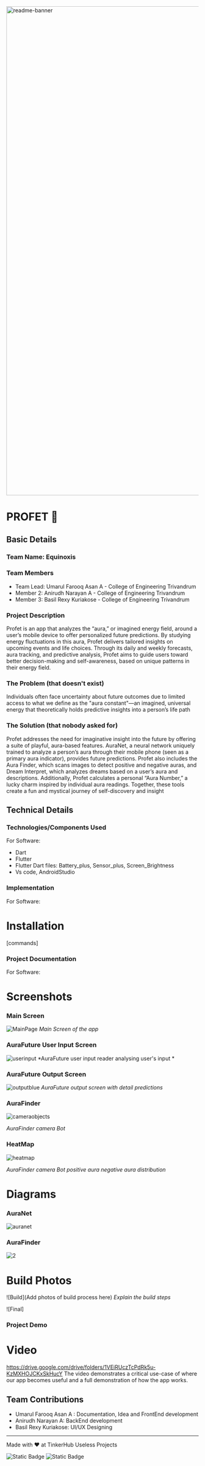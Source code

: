 <img width="1280" alt="readme-banner" src="https://github.com/user-attachments/assets/35332e92-44cb-425b-9dff-27bcf1023c6c">

# PROFET 🎯


## Basic Details
### Team Name: Equinoxis


### Team Members
- Team Lead: Umarul Farooq Asan A - College of Engineering Trivandrum
- Member 2: Anirudh Narayan A - College of Engineering Trivandrum
- Member 3: Basil Rexy Kuriakose - College of Engineering Trivandrum

### Project Description
Profet is an app that analyzes the “aura,” or imagined energy field, around a user’s mobile device to offer personalized future predictions. By studying energy fluctuations in this aura, Profet delivers tailored insights on upcoming events and life choices. Through its daily and weekly forecasts, aura tracking, and predictive analysis, Profet aims to guide users toward better decision-making and self-awareness, based on unique patterns in their energy field.
### The Problem (that doesn't exist)
Individuals often face uncertainty about future outcomes due to limited access to what we define as the "aura constant"—an imagined, universal energy that theoretically holds predictive insights into a person’s life path
### The Solution (that nobody asked for)
Profet addresses the need for imaginative insight into the future by offering a suite of playful, aura-based features. AuraNet, a neural network uniquely trained to analyze a person’s aura through their mobile phone (seen as a primary aura indicator), provides future predictions. Profet also includes the Aura Finder, which scans images to detect positive and negative auras, and Dream Interpret, which analyzes dreams based on a user’s aura and descriptions. Additionally, Profet calculates a personal “Aura Number,” a lucky charm inspired by individual aura readings. Together, these tools create a fun and mystical journey of self-discovery and insight

## Technical Details
### Technologies/Components Used
For Software:
- Dart
- Flutter
- Flutter Dart files: Battery_plus, Sensor_plus, Screen_Brightness 
- Vs code, AndroidStudio


### Implementation
For Software:
# Installation
[commands]

### Project Documentation
For Software:

# Screenshots
### Main Screen
![MainPage](https://github.com/user-attachments/assets/82931169-d202-4ca2-93c5-89bad8ad870e)
*Main Screen of the app*
### AuraFuture User Input Screen
![userinput](https://github.com/user-attachments/assets/fb90f918-c671-4085-a8e1-c20fbd710fee)
*AuraFuture user input  reader analysing user's input *
### AuraFuture Output Screen
![outputblue](https://github.com/user-attachments/assets/b3c92225-bcfe-42fc-9359-09102dabfdcd)
*AuraFuture output screen with detail predictions*
### AuraFinder
![cameraobjects](https://github.com/user-attachments/assets/955092b5-4182-48ee-bb7c-b2f24704278a)

*AuraFinder camera Bot*
### HeatMap
![heatmap](https://github.com/user-attachments/assets/9d6fea26-59da-4e88-8530-0241cd31970e)


*AuraFinder camera Bot positive aura negative aura distribution*
# Diagrams
### AuraNet
![auranet](https://github.com/user-attachments/assets/06cf8819-5a0a-46e2-b426-776c1013ec7f)
### AuraFinder
![2](https://github.com/user-attachments/assets/1bb7a326-74d4-460f-952a-575436ea2cc6)

# Build Photos
![Build](Add photos of build process here)
*Explain the build steps*

![Final]
### Project Demo
# Video
https://drive.google.com/drive/folders/1VEiRUczTcPdRk5u-KzMXHOJCKxSkHucY
The video demonstrates a critical use-case of where our app becomes useful and a full demonstration of how the app works.

## Team Contributions
- Umarul Farooq Asan A :   Documentation, Idea and FrontEnd development
- Anirudh Narayan A: BackEnd development
- Basil Rexy Kuriakose: UI/UX Designing

---
Made with ❤️ at TinkerHub Useless Projects 

![Static Badge](https://img.shields.io/badge/TinkerHub-24?color=%23000000&link=https%3A%2F%2Fwww.tinkerhub.org%2F)
![Static Badge](https://img.shields.io/badge/UselessProject--24-24?link=https%3A%2F%2Fwww.tinkerhub.org%2Fevents%2FQ2Q1TQKX6Q%2FUseless%2520Projects)



